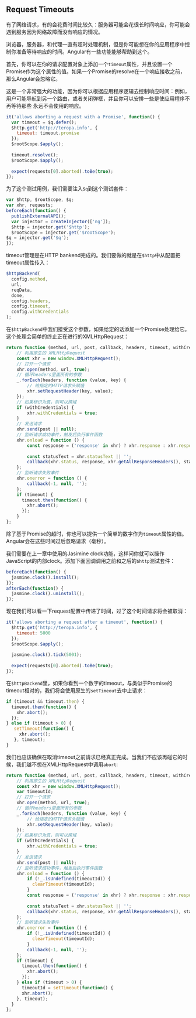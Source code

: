 ## Request Timeouts
有了网络请求，有的会花费时间比较久：服务器可能会花很长时间响应，你可能会遇到服务因为网络故障而没有响应的情况。

浏览器，服务器，和代理一直有超时处理机制，但是你可能想在你的应用程序中控制你准备等待响应的时间。Angular有一些功能能够帮助到这个。

首先，你可以在你的请求配置对象上添加一个`timeout`属性，并且设置一个Promise作为这个属性的值。如果一个Promise的resolve在一个响应接收之前，那么Angular会忽略它。

这是一个非常强大的功能，因为你可以根据应用程序逻辑去控制响应时间：例如，用户可能导航到另一个路由，或者关闭弹框，并且你可以安排一些是使应用程序不再等待那些
永远不会使用的响应。
```js
it('allows aborting a request with a Promise', function() {
  var timeout = $q.defer();
  $http.get('http://teropa.info', {
    timeout: timeout.promise
  });
  $rootScope.$apply();
  
  timeout.resolve();
  $rootScope.$apply();
  
  expect(requests[0].aborted).toBe(true);
});
```
为了这个测试用例，我们需要注入`$q`到这个测试套件：
```js
var $http, $rootScope, $q;
var xhr, requests;
beforeEach(function() {
  publishExternalAPI();
  var injector = createInjector(['ng']);
  $http = injector.get('$http');
  $rootScope = injector.get('$rootScope');
$q = injector.get('$q');
});
```
timeout管理是在HTTP bankend完成的。我们要做的就是在`$http`中从配置把timeout属性传入：
```js
$httpBackend(
  config.method,
  url,
  reqData,
  done,
  config.headers,
  config.timeout,
  config.withCredentials
);
```
在`$httpBackend`中我们接受这个参数，如果给定的话添加一个Promise处理给它。这个处理会简单的终止正在进行的XMLHttpRequest：
```js
return function (method, url, post, callback, headers, timeout, withCredentials) {
    // 利用原生的 XMLHttpRequest
    const xhr = new window.XMLHttpRequest();
    // 打开一个请求
    xhr.open(method, url, true);
    // 循环headers里面所有的参数
    _.forEach(headers, function (value, key) {
        // 给指定的HTTP请求头赋值
        xhr.setRequestHeader(key, value);
    });
    // 如果标识为真，则可以跨域
    if (withCredentials) {
        xhr.withCredentials = true;
    }
    // 发送请求
    xhr.send(post || null);
    // 监听请求成功事件，触发后执行事件函数
    xhr.onload = function () {
        const response = ('response' in xhr) ? xhr.response : xhr.responseText;
        
        const statusText = xhr.statusText || '';
        callback(xhr.status, response, xhr.getAllResponseHeaders(), statusText);
    };
    // 监听请求失败事件
    xhr.onerror = function () {
        callback(-1, null, '');
    };
    if (timeout) {
      timeout.then(function() {
        xhr.abort();
      });
    }
};
```
除了基于Promise的超时，你也可以提供一个简单的数字作为`timeout`属性的值。Angular会在这些时间过后忽略请求（毫秒）。

我们需要在上一章中使用的Jasimine clock功能，这样问你就可以操作JavaScript的内部clock。添加下面回调调用之前和之后的`$http`测试套件：
```js
beforeEach(function() {
  jasmine.clock().install();
});
afterEach(function() {
  jasmine.clock().uninstall();
});
```
现在我们可以看一下request配置中传递了时间，过了这个时间请求将会被取消：
```js
it('allows aborting a request after a timeout', function() {
  $http.get('http://teropa.info', {
    timeout: 5000
  });
  $rootScope.$apply();
  
  jasmine.clock().tick(5001);
  
  expect(requests[0].aborted).toBe(true);
});
```
在`$httpBackend`里，如果你看到一个数字的timeout，与类似于Promise的timeout相对的，我们将会使用原生的`setTimeout`去中止请求：
```js
if (timeout && timeout.then) {
  timeout.then(function() {
    xhr.abort();
  });
} else if (timeout > 0) {
   setTimeout(function() {
     xhr.abort();
   }, timeout);
}
```
我们也应该确保在取消timeout之前请求已经真正完成。当我们不应该再碰它的时候，我们越不想在XMLHttpRequest中调用`abort`:
```js
return function (method, url, post, callback, headers, timeout, withCredentials) {
    // 利用原生的 XMLHttpRequest
    const xhr = new window.XMLHttpRequest();
    var timeoutId;
    // 打开一个请求
    xhr.open(method, url, true);
    // 循环headers里面所有的参数
    _.forEach(headers, function (value, key) {
        // 给指定的HTTP请求头赋值
        xhr.setRequestHeader(key, value);
    });
    // 如果标识为真，则可以跨域
    if (withCredentials) {
        xhr.withCredentials = true;
    }
    // 发送请求
    xhr.send(post || null);
    // 监听请求成功事件，触发后执行事件函数
    xhr.onload = function () {
    	if (!_.isUndefined(timeoutId)) {
          clearTimeout(timeoutId);
        }
        const response = ('response' in xhr) ? xhr.response : xhr.responseText;
        
        const statusText = xhr.statusText || '';
        callback(xhr.status, response, xhr.getAllResponseHeaders(), statusText);
    };
    // 监听请求失败事件
    xhr.onerror = function () {
    	if (!_.isUndefined(timeoutId)) {
          clearTimeout(timeoutId);
        }
        callback(-1, null, '');
    };
    if (timeout) {
      timeout.then(function() {
        xhr.abort();
      });
    } else if (timeout > 0) {
      timeoutId = setTimeout(function() {
      xhr.abort();
    }, timeout);
  }
};
```